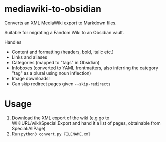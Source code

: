 # mediawiki-to-obsidian
Converts an XML MediaWiki export to Markdown files.

Suitable for migrating a Fandom Wiki to an Obsidian vault.

Handles
- Content and formatting (headers, bold, italic etc.)
- Links and aliases
- Categories (mapped to "tags" in Obsidian)
- Infoboxes (converted to YAML frontmatters, also inferring the category "tag" as a plural using noun inflection)
- Image downloads!
- Can skip redirect pages given `--skip-redirects`

# Usage
1. Download the XML export of the wiki (e.g go to WIKIURL/wiki/Special:Export and hand it a list of pages, obtainable from Special:AllPage)
2. Run `python3 convert.py FILENAME.xml`
